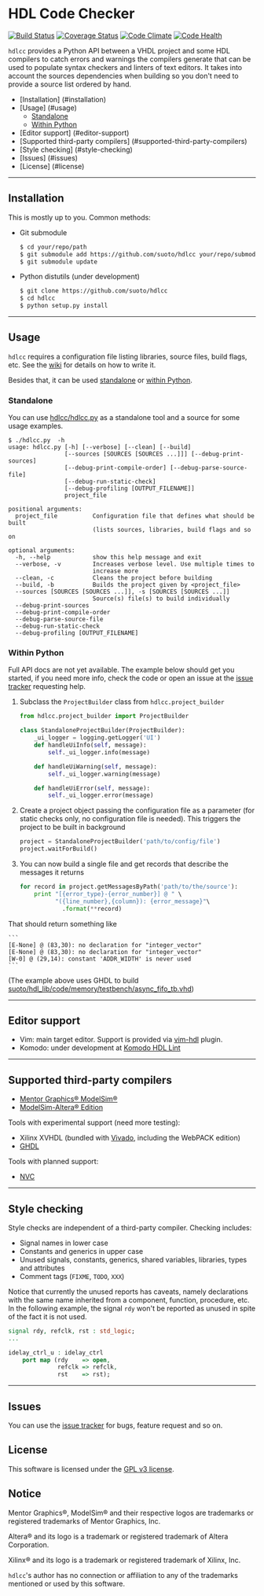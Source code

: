 # HDL Code Checker

[![Build Status](https://travis-ci.org/suoto/hdlcc.svg?branch=master)](https://travis-ci.org/suoto/hdlcc)
[![Coverage Status](https://coveralls.io/repos/github/suoto/hdlcc/badge.svg?branch=master)](https://coveralls.io/github/suoto/hdlcc?branch=master)
[![Code Climate](https://codeclimate.com/github/suoto/hdlcc/badges/gpa.svg)](https://codeclimate.com/github/suoto/hdlcc)
[![Code Health](https://landscape.io/github/suoto/hdlcc/master/landscape.svg?style=flat)](https://landscape.io/github/suoto/hdlcc/master)

`hdlcc` provides a Python API between a VHDL project and some HDL compilers to
catch errors and warnings the compilers generate that can be used to populate
syntax checkers and linters of text editors. It takes into account the sources
dependencies when building so you don't need to provide a source list ordered by
hand.

* [Installation] (#installation)
* [Usage] (#usage)
  * [Standalone](#standalone)
  * [Within Python](#within-python)
* [Editor support] (#editor-support)
* [Supported third-party compilers] (#supported-third-party-compilers)
* [Style checking] (#style-checking)
* [Issues] (#issues)
* [License] (#license)

---

## Installation

This is mostly up to you. Common methods:

* Git submodule

    ```sh
    $ cd your/repo/path
    $ git submodule add https://github.com/suoto/hdlcc your/repo/submodules/path
    $ git submodule update
    ```

* Python distutils (under development)

    ```sh
    $ git clone https://github.com/suoto/hdlcc
    $ cd hdlcc
    $ python setup.py install
    ```

---

## Usage

`hdlcc` requires a configuration file listing libraries, source files, build flags,
etc. See the [wiki](https://github.com/suoto/hdlcc/wiki#project-file-formats) for
details on how to write it.

Besides that, it can be used [standalone](#standalone) or [within Python](#within-python).

### Standalone

You can use [hdlcc/hdlcc.py](https://github.com/suoto/hdlcc/blob/master/hdlcc.py)
as a standalone tool and a source for some usage examples.

```shell
$ ./hdlcc.py  -h
usage: hdlcc.py [-h] [--verbose] [--clean] [--build]
                [--sources [SOURCES [SOURCES ...]]] [--debug-print-sources]
                [--debug-print-compile-order] [--debug-parse-source-file]
                [--debug-run-static-check]
                [--debug-profiling [OUTPUT_FILENAME]]
                project_file

positional arguments:
  project_file          Configuration file that defines what should be built
                        (lists sources, libraries, build flags and so on

optional arguments:
  -h, --help            show this help message and exit
  --verbose, -v         Increases verbose level. Use multiple times to
                        increase more
  --clean, -c           Cleans the project before building
  --build, -b           Builds the project given by <project_file>
  --sources [SOURCES [SOURCES ...]], -s [SOURCES [SOURCES ...]]
                        Source(s) file(s) to build individually
  --debug-print-sources
  --debug-print-compile-order
  --debug-parse-source-file
  --debug-run-static-check
  --debug-profiling [OUTPUT_FILENAME]
```

### Within Python

Full API docs are not yet available. The example below should get you started, if
you need more info, check the code or open an issue at the [issue tracker][issue_tracker]
requesting help.

1. Subclass the ```ProjectBuilder``` class from ```hdlcc.project_builder```

    ```python
    from hdlcc.project_builder import ProjectBuilder

    class StandaloneProjectBuilder(ProjectBuilder):
        _ui_logger = logging.getLogger('UI')
        def handleUiInfo(self, message):
            self._ui_logger.info(message)

        def handleUiWarning(self, message):
            self._ui_logger.warning(message)

        def handleUiError(self, message):
            self._ui_logger.error(message)
    ```

1. Create a project object passing the configuration file as a parameter (for
 static checks only, no configuration file is needed). This triggers the
 project to be built in background

    ```python
    project = StandaloneProjectBuilder('path/to/config/file')
    project.waitForBuild()
    ```

1. You can now build a single file and get records that describe the messages it
 returns

    ```python
    for record in project.getMessagesByPath('path/to/the/source'):
        print "[{error_type}-{error_number}] @ " \
              "({line_number},{column}): {error_message}"\
                .format(**record)
    ```

 That should return something like

    ```
    [E-None] @ (83,30): no declaration for "integer_vector"
    [E-None] @ (83,30): no declaration for "integer_vector"
    [W-0] @ (29,14): constant 'ADDR_WIDTH' is never used
    ```

 (The example above uses GHDL to build 
[suoto/hdl_lib/code/memory/testbench/async_fifo_tb.vhd][async_fifo_tb])

---

## Editor support

* Vim: main target editor. Support is provided via [vim-hdl](https://github.com/suoto/vim-hdl.git)
 plugin.
* Komodo: under development at [Komodo HDL Lint](https://github.com/suoto/komodo-hdl-lint)

---

## Supported third-party compilers

* [Mentor Graphics® ModelSim®][Mentor_msim]
* [ModelSim-Altera® Edition][Altera_msim]

Tools with experimental support (need more testing):

* Xilinx XVHDL (bundled with [Vivado][Xilinx_Vivado], including the WebPACK edition)
* [GHDL](https://github.com/tgingold/ghdl)

Tools with planned support:

* [NVC](https://github.com/nickg/nvc)

---

## Style checking

Style checks are independent of a third-party compiler. Checking includes:

* Signal names in lower case
* Constants and generics in upper case
* Unused signals, constants, generics, shared variables, libraries, types and
 attributes
* Comment tags (`FIXME`, `TODO`, `XXX`)

Notice that currently the unused reports has caveats, namely declarations with
the same name inherited from a component, function, procedure, etc. In the
following example, the signal `rdy` won't be reported as unused in spite of the
fact it is not used.

```vhdl
signal rdy, refclk, rst : std_logic;
...

idelay_ctrl_u : idelay_ctrl
    port map (rdy    => open,
              refclk => refclk,
              rst    => rst);
```

---

## Issues

You can use the [issue tracker][issue_tracker] for bugs, feature request and so on.

## License

This software is licensed under the [GPL v3 license][gpl].

## Notice

Mentor Graphics®, ModelSim® and their respective logos are trademarks or registered
trademarks of Mentor Graphics, Inc.

Altera® and its logo is a trademark or registered trademark of Altera Corporation.

Xilinx® and its logo is a trademark or registered trademark of Xilinx, Inc.

`hdlcc`'s author has no connection or affiliation to any of the trademarks mentioned
or used by this software.

[Mentor_msim]: http://www.mentor.com/products/fv/modelsim/
[Altera_msim]: https://www.altera.com/downloads/download-center.html
[Xilinx_Vivado]: http://www.xilinx.com/products/design-tools/vivado/vivado-webpack.html
[gpl]: http://www.gnu.org/copyleft/gpl.html
[issue_tracker]: https://github.com/suoto/hdlcc/issues
[async_fifo_tb]: https://github.com/suoto/hdl_lib/blob/master/memory/testbench/async_fifo_tb.vhd
